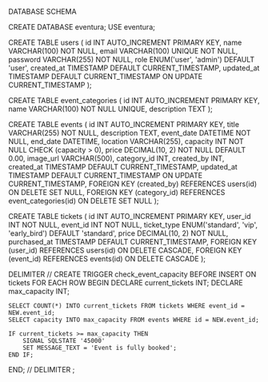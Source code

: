 DATABASE SCHEMA

CREATE DATABASE eventura;
USE eventura;

CREATE TABLE users (
id INT AUTO_INCREMENT PRIMARY KEY,
name VARCHAR(100) NOT NULL,
email VARCHAR(100) UNIQUE NOT NULL,
password VARCHAR(255) NOT NULL,
role ENUM('user', 'admin') DEFAULT 'user',
created_at TIMESTAMP DEFAULT CURRENT_TIMESTAMP,
updated_at TIMESTAMP DEFAULT CURRENT_TIMESTAMP ON UPDATE CURRENT_TIMESTAMP
);

CREATE TABLE event_categories (
id INT AUTO_INCREMENT PRIMARY KEY,
name VARCHAR(100) NOT NULL UNIQUE,
description TEXT
);

CREATE TABLE events (
id INT AUTO_INCREMENT PRIMARY KEY,
title VARCHAR(255) NOT NULL,
description TEXT,
event_date DATETIME NOT NULL,
end_date DATETIME,
location VARCHAR(255),
capacity INT NOT NULL CHECK (capacity > 0),
price DECIMAL(10, 2) NOT NULL DEFAULT 0.00,
image_url VARCHAR(500),
category_id INT,
created_by INT,
created_at TIMESTAMP DEFAULT CURRENT_TIMESTAMP,
updated_at TIMESTAMP DEFAULT CURRENT_TIMESTAMP ON UPDATE CURRENT_TIMESTAMP,
FOREIGN KEY (created_by) REFERENCES users(id) ON DELETE SET NULL,
FOREIGN KEY (category_id) REFERENCES event_categories(id) ON DELETE SET NULL
);

CREATE TABLE tickets (
id INT AUTO_INCREMENT PRIMARY KEY,
user_id INT NOT NULL,
event_id INT NOT NULL,
ticket_type ENUM('standard', 'vip', 'early_bird') DEFAULT 'standard',
price DECIMAL(10, 2) NOT NULL,
purchased_at TIMESTAMP DEFAULT CURRENT_TIMESTAMP,
FOREIGN KEY (user_id) REFERENCES users(id) ON DELETE CASCADE,
FOREIGN KEY (event_id) REFERENCES events(id) ON DELETE CASCADE
);

DELIMITER //
CREATE TRIGGER check_event_capacity BEFORE INSERT ON tickets
FOR EACH ROW
BEGIN
DECLARE current_tickets INT;
DECLARE max_capacity INT;

    SELECT COUNT(*) INTO current_tickets FROM tickets WHERE event_id = NEW.event_id;
    SELECT capacity INTO max_capacity FROM events WHERE id = NEW.event_id;

    IF current_tickets >= max_capacity THEN
        SIGNAL SQLSTATE '45000'
        SET MESSAGE_TEXT = 'Event is fully booked';
    END IF;

END;
//
DELIMITER ;
